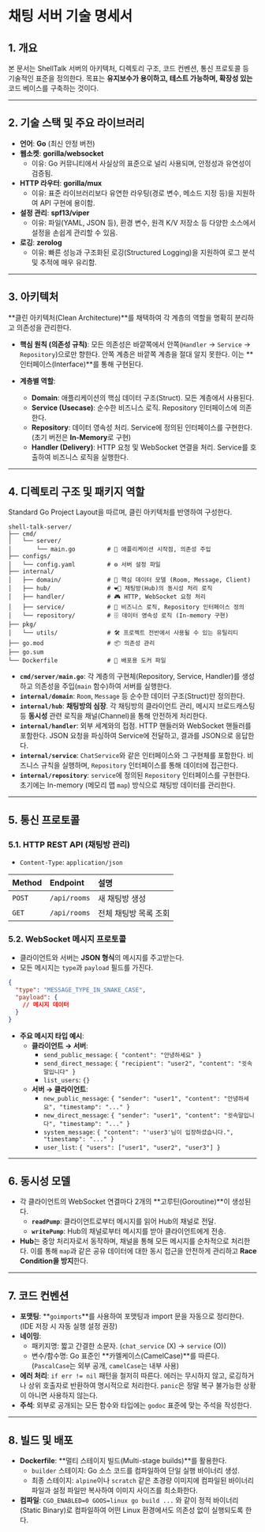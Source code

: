 # **채팅 서버 기술 명세서**

## **1. 개요**

본 문서는 ShellTalk 서버의 아키텍처, 디렉토리 구조, 코드 컨벤션, 통신 프로토콜 등 기술적인 표준을 정의한다. 목표는 **유지보수가 용이하고, 테스트 가능하며, 확장성 있는** 코드 베이스를 구축하는 것이다.

---

## **2. 기술 스택 및 주요 라이브러리**

  - **언어**: **Go** (최신 안정 버전)
  - **웹소켓**: **gorilla/websocket**
      - 이유: Go 커뮤니티에서 사실상의 표준으로 널리 사용되며, 안정성과 유연성이 검증됨.
  - **HTTP 라우터**: **gorilla/mux**
      - 이유: 표준 라이브러리보다 유연한 라우팅(경로 변수, 메소드 지정 등)을 지원하여 API 구현에 용이함.
  - **설정 관리**: **spf13/viper**
      - 이유: 파일(YAML, JSON 등), 환경 변수, 원격 K/V 저장소 등 다양한 소스에서 설정을 손쉽게 관리할 수 있음.
  - **로깅**: **zerolog**
      - 이유: 빠른 성능과 구조화된 로깅(Structured Logging)을 지원하여 로그 분석 및 추적에 매우 유리함.

---

## **3. 아키텍처**

\*\*클린 아키텍처(Clean Architecture)\*\*를 채택하여 각 계층의 역할을 명확히 분리하고 의존성을 관리한다.

  - **핵심 원칙 (의존성 규칙)**: 모든 의존성은 바깥쪽에서 안쪽(`Handler` → `Service` → `Repository`)으로만 향한다. 안쪽 계층은 바깥쪽 계층을 절대 알지 못한다. 이는 \*\*인터페이스(Interface)\*\*를 통해 구현된다.

  - **계층별 역할**:

      - **Domain**: 애플리케이션의 핵심 데이터 구조(Struct). 모든 계층에서 사용된다.
      - **Service (Usecase)**: 순수한 비즈니스 로직. Repository 인터페이스에 의존한다.
      - **Repository**: 데이터 영속성 처리. Service에 정의된 인터페이스를 구현한다. (초기 버전은 **In-Memory**로 구현)
      - **Handler (Delivery)**: HTTP 요청 및 WebSocket 연결을 처리. Service를 호출하여 비즈니스 로직을 실행한다.

---

## **4. 디렉토리 구조 및 패키지 역할**

Standard Go Project Layout을 따르며, 클린 아키텍처를 반영하여 구성한다.

```
shell-talk-server/
├── cmd/
│   └── server/
│       └── main.go         # 🚀 애플리케이션 시작점, 의존성 주입
├── configs/
│   └── config.yaml         # ⚙️ 서버 설정 파일
├── internal/
│   ├── domain/             # 📄 핵심 데이터 모델 (Room, Message, Client)
│   ├── hub/                # ❤️‍🔥 채팅방(Hub)의 동시성 처리 로직
│   ├── handler/            # 🎮 HTTP, WebSocket 요청 처리
│   ├── service/            # 🧠 비즈니스 로직, Repository 인터페이스 정의
│   └── repository/         # 🗄️ 데이터 영속성 로직 (In-memory 구현)
├── pkg/
│   └── utils/              # 🛠️ 프로젝트 전반에서 사용될 수 있는 유틸리티
├── go.mod                  # 📦 의존성 관리
├── go.sum
└── Dockerfile              # 🐳 배포용 도커 파일
```

  - **`cmd/server/main.go`**: 각 계층의 구현체(Repository, Service, Handler)를 생성하고 의존성을 주입(`main` 함수)하여 서버를 실행한다.
  - **`internal/domain`**: `Room`, `Message` 등 순수한 데이터 구조(Struct)만 정의한다.
  - **`internal/hub`**: **채팅방의 심장**. 각 채팅방의 클라이언트 관리, 메시지 브로드캐스팅 등 **동시성** 관련 로직을 채널(Channel)을 통해 안전하게 처리한다.
  - **`internal/handler`**: 외부 세계와의 접점. HTTP 핸들러와 WebSocket 핸들러를 포함한다. JSON 요청을 파싱하여 Service에 전달하고, 결과를 JSON으로 응답한다.
  - **`internal/service`**: `ChatService`와 같은 인터페이스와 그 구현체를 포함한다. 비즈니스 규칙을 실행하며, `Repository` 인터페이스를 통해 데이터에 접근한다.
  - **`internal/repository`**: `service`에 정의된 `Repository` 인터페이스를 구현한다. 초기에는 In-memory (메모리 맵 `map`) 방식으로 채팅방 데이터를 관리한다.

---

## **5. 통신 프로토콜**

### **5.1. HTTP REST API (채팅방 관리)**

  - `Content-Type`: `application/json`

| Method | Endpoint | 설명 |
| :--- | :--- | :--- |
| `POST` | `/api/rooms` | 새 채팅방 생성 |
| `GET` | `/api/rooms` | 전체 채팅방 목록 조회 |

### **5.2. WebSocket 메시지 프로토콜**

  - 클라이언트와 서버는 **JSON 형식**의 메시지를 주고받는다.
  - 모든 메시지는 `type`과 `payload` 필드를 가진다.

<!-- end list -->

```json
{
  "type": "MESSAGE_TYPE_IN_SNAKE_CASE",
  "payload": {
    // 메시지 데이터
  }
}
```

  - **주요 메시지 타입 예시**:
      - **클라이언트 → 서버**:
          - `send_public_message`: `{ "content": "안녕하세요" }`
          - `send_direct_message`: `{ "recipient": "user2", "content": "귓속말입니다" }`
          - `list_users`: `{}`
      - **서버 → 클라이언트**:
          - `new_public_message`: `{ "sender": "user1", "content": "안녕하세요", "timestamp": "..." }`
          - `new_direct_message`: `{ "sender": "user1", "content": "귓속말입니다", "timestamp": "..." }`
          - `system_message`: `{ "content": "'user3'님이 입장하셨습니다.", "timestamp": "..." }`
          - `user_list`: `{ "users": ["user1", "user2", "user3"] }`

---

## **6. 동시성 모델**

  - 각 클라이언트의 WebSocket 연결마다 2개의 \*\*고루틴(Goroutine)\*\*이 생성된다.
      - **`readPump`**: 클라이언트로부터 메시지를 읽어 Hub의 채널로 전달.
      - **`writePump`**: Hub의 채널로부터 메시지를 받아 클라이언트에게 전송.
  - **Hub**는 중앙 처리자로서 동작하며, 채널을 통해 모든 메시지를 순차적으로 처리한다. 이를 통해 `map`과 같은 공유 데이터에 대한 동시 접근을 안전하게 관리하고 **Race Condition을 방지**한다.

---

## **7. 코드 컨벤션**

  - **포맷팅**: \*\*`goimports`\*\*를 사용하여 포맷팅과 import 문을 자동으로 정리한다. (IDE 저장 시 자동 실행 설정 권장)
  - **네이밍**:
      - 패키지명: 짧고 간결한 소문자. (`chat_service` (X) → `service` (O))
      - 변수/함수명: Go 표준인 \*\*카멜케이스(CamelCase)\*\*를 따른다. (`PascalCase`는 외부 공개, `camelCase`는 내부 사용)
  - **에러 처리**: `if err != nil` 패턴을 철저히 따른다. 에러는 무시하지 않고, 로깅하거나 상위 호출자로 반환하여 명시적으로 처리한다. `panic`은 정말 복구 불가능한 상황이 아니면 사용하지 않는다.
  - **주석**: 외부로 공개되는 모든 함수와 타입에는 `godoc` 표준에 맞는 주석을 작성한다.

---

## **8. 빌드 및 배포**

  - **Dockerfile**: \*\*멀티 스테이지 빌드(Multi-stage builds)\*\*를 활용한다.
      - `builder` 스테이지: Go 소스 코드를 컴파일하여 단일 실행 바이너리 생성.
      - 최종 스테이지: `alpine`이나 `scratch` 같은 초경량 이미지에 컴파일된 바이너리 파일과 설정 파일만 복사하여 이미지 사이즈를 최소화한다.
  - **컴파일**: `CGO_ENABLED=0 GOOS=linux go build ...` 와 같이 정적 바이너리(Static Binary)로 컴파일하여 어떤 Linux 환경에서도 의존성 없이 실행되도록 한다.